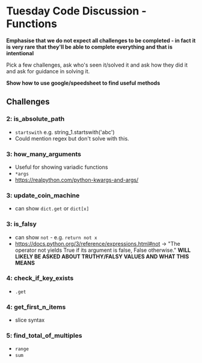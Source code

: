 # Tuesday Code Discussion - Functions

**Emphasise that we do not expect all challenges to be completed - in fact it is very rare that they'll be able to complete everything and that is intentional**

Pick a few challenges, ask who's seen it/solved it and ask how they did it and ask for guidance in solving it.

**Show how to use google/speedsheet to find useful methods**

## Challenges

### **2**: is_absolute_path

- `startswith` e.g. string_1.startswith('abc')
- Could mention regex but don't solve with this.

### **3**: how_many_arguments

- Useful for showing variadic functions
- `*args`
- https://realpython.com/python-kwargs-and-args/

### **3**: update_coin_machine

- can show `dict.get` or `dict[x]`

### **3**: is_falsy

- can show `not` - e.g. `return not x`
- https://docs.python.org/3/reference/expressions.html#not -> "The operator not yields True if its argument is false, False otherwise."
  **WILL LIKELY BE ASKED ABOUT TRUTHY/FALSY VALUES AND WHAT THIS MEANS**

### **4**: check_if_key_exists

- `.get`

### **4**: get_first_n_items

- slice syntax

### **5**: find_total_of_multiples

- `range`
- `sum`
